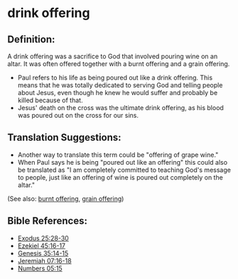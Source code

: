 # drink offering #

## Definition: ##

A drink offering was a sacrifice to God that involved pouring wine on an altar. It was often offered together with a burnt offering and a grain offering.

* Paul refers to his life as being poured out like a drink offering. This means that he was totally dedicated to serving God and telling people about Jesus, even though he knew he would suffer and probably be killed because of that.
* Jesus' death on the cross was the ultimate drink offering, as his blood was poured out on the cross for our sins.

## Translation Suggestions: ##

* Another way to translate this term could be "offering of grape wine."
* When Paul says he is being "poured out like an offering" this could also be translated as "I am completely committed to teaching God's message to people, just like an offering of wine is poured out completely on the altar."

(See also: [burnt offering](../other/burntoffering.md), [grain offering](../other/grainoffering.md))

## Bible References: ##

* [Exodus 25:28-30](en/tn/exo/help/25/28)
* [Ezekiel 45:16-17](en/tn/ezk/help/45/16)
* [Genesis 35:14-15](en/tn/gen/help/35/14)
* [Jeremiah 07:16-18](en/tn/jer/help/07/16)
* [Numbers 05:15](en/tn/num/help/05/15)